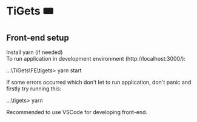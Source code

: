 # TiGets 🎟️

## Front-end setup

Install yarn (if needed)  
To run application in development environment (http://localhost:3000/):

...\TiGets\FE\tigets> yarn start

If some errors occurred which don't let to run application, don't panic and firstly try running this:

...\tigets> yarn

Recommended to use VSCode for developing front-end.
